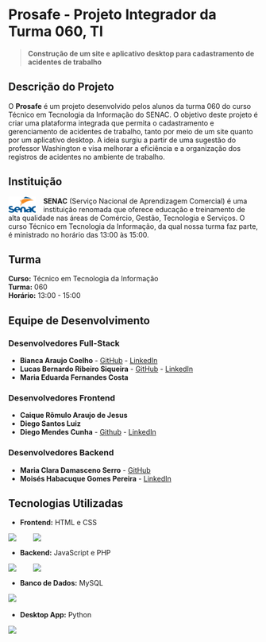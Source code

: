 # Prosafe - Projeto Integrador da Turma 060, TI

> **Construção de um site e aplicativo desktop para cadastramento de acidentes de trabalho**

## Descrição do Projeto

O **Prosafe** é um projeto desenvolvido pelos alunos da turma 060 do curso Técnico em Tecnologia da Informação do SENAC. O objetivo deste projeto é criar uma plataforma integrada que permita o cadastramento e gerenciamento de acidentes de trabalho, tanto por meio de um site quanto por um aplicativo desktop. A ideia surgiu a partir de uma sugestão do professor Washington e visa melhorar a eficiência e a organização dos registros de acidentes no ambiente de trabalho.

## Instituição

<p>
    <img src="./assets/images/senac_logo.png" align="left" width="11%.5" style="margin-right: 15px;">
    <strong>SENAC</strong> (Serviço Nacional de Aprendizagem Comercial) é uma instituição renomada que oferece educação e treinamento de alta qualidade nas áreas de Comércio, Gestão, Tecnologia e Serviços. O curso Técnico em Tecnologia da Informação, da qual nossa turma faz parte, é ministrado no horário das 13:00 às 15:00.
</p>

## Turma

**Curso:** Técnico em Tecnologia da Informação  
**Turma:** 060  
**Horário:** 13:00 - 15:00

## Equipe de Desenvolvimento

### Desenvolvedores Full-Stack
- **Bianca Araujo Coelho** - [GitHub](https://github.com/BrytanniADJ) - [LinkedIn](https://linkedin.com/in/bianca-ara%C3%BAjo-b03b3b205)
- **Lucas Bernardo Ribeiro Siqueira** - [GitHub](https://github.com/RickSanchez1029) - [LinkedIn](https://linkedin.com/in/lucas-ribeiro-23a39a302)
- **Maria Eduarda Fernandes Costa**

### Desenvolvedores Frontend
- **Caique Rômulo Araujo de Jesus**
- **Diego Santos Luiz**
- **Diego Mendes Cunha** - [Github](https://github.com/mendesdiego2024) - [LinkedIn](https://www.linkedin.com/in/diego-mendes-11425a228)
### Desenvolvedores Backend
- **Maria Clara Damasceno Serro** - [GitHub](https://github.com/krara07)
- **Moisés Habacuque Gomes Pereira** - [LinkedIn](https://www.linkedin.com/in/moises-habacuque-0466502b1)

## Tecnologias Utilizadas

- **Frontend:** HTML e CSS
<div style="display: flex; flex-content: justify;">
  <img width="50px" src="https://cdn.jsdelivr.net/gh/devicons/devicon@latest/icons/html5/html5-original-wordmark.svg" />
  <img width="50px" src="https://cdn.jsdelivr.net/gh/devicons/devicon@latest/icons/css3/css3-original-wordmark.svg" />
</div>

- **Backend:** JavaScript e PHP
<div style="display: flex; flex-content: justify;">
  <img width="50px" src="https://cdn.jsdelivr.net/gh/devicons/devicon@latest/icons/javascript/javascript-plain.svg" />
  <img width="50px" src="https://cdn.jsdelivr.net/gh/devicons/devicon@latest/icons/php/php-original.svg" />
</div>

- **Banco de Dados:** MySQL
<img width="50px" src="https://cdn.jsdelivr.net/gh/devicons/devicon@latest/icons/mysql/mysql-original.svg" />

- **Desktop App:** Python
<img width="50px" src="https://cdn.jsdelivr.net/gh/devicons/devicon@latest/icons/python/python-original.svg" />
